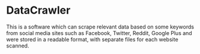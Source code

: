 # DataCrawler
This is a software which can scrape relevant data based on some keywords from social media sites such as Facebook, Twitter, Reddit, Google Plus and were stored in a readable format, with separate files for each website scanned.
